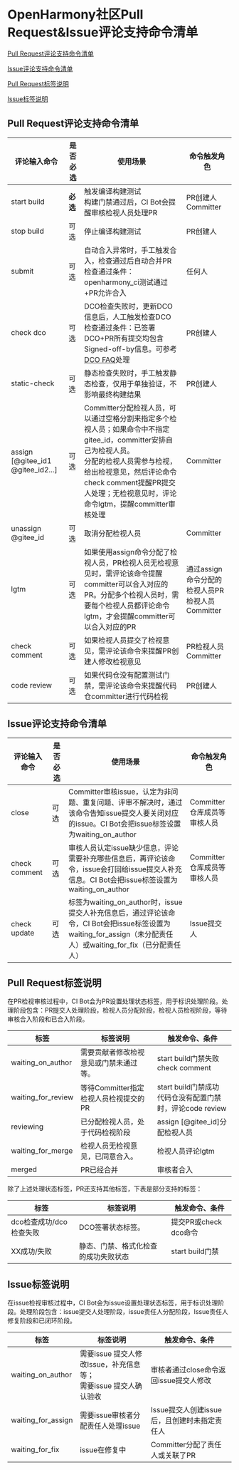 # OpenHarmony社区Pull Request&Issue评论支持命令清单

[Pull Request评论支持命令清单](#pull-request评论支持命令清单)

[Issue评论支持命令清单](#issue评论支持命令清单)

[Pull Request标签说明](#pull-request标签说明)

[Issue标签说明](#issue标签说明)

## Pull Request评论支持命令清单

| 评论输入命令                            | 是否必选   | 使用场景                                                                                                                                                         | 命令触发角色                               |
| --------------------------------- | ------ | ------------------------------------------------------------------------------------------------------------------------------------------------------------ | ------------------------------------ |
| start build                       | **必选** | 触发编译构建测试<br>构建门禁通过后，CI Bot会提醒审核检视人员处理PR                                                                                                                      | PR创建人<br>Committer                   |
| stop build                        | 可选     | 停止编译构建测试                                                                                                                                                     | PR创建人                                |
| submit                            | 可选     | 自动合入异常时，手工触发合入，检查通过后自动合并PR<br>检查通过条件：openharmony_ci测试通过+PR允许合入                                                                                               | 任何人                                  |
| check dco                         | 可选     | DCO检查失败时，更新DCO信息后，人工触发检查DCO<br>检查通过条件：已签署DCO+PR所有提交均包含Signed-off-by信息。可参考[DCO FAQ](https://gitee.com/openharmony/docs/blob/master/zh-cn/contribute/FAQ.md)处理 | PR创建人                                |
| static-check                      | 可选     | 静态检查失败时，手工触发静态检查，仅用于单独验证，不影响最终构建结果                                                                                                                           | PR创建人                                |
| assign [@gitee_id1 @gitee_id2...] | 可选     | Committer分配检视人员，可以通过空格分割来指定多个检视人员；如果命令中不指定gitee_id，committer安排自己为检视人员。<br>分配的检视人员需参与检视，给出检视意见，然后评论命令check comment提醒PR提交人处理；无检视意见时，评论命令lgtm，提醒committer审核处理   | Committer                            |
| unassign @gitee_id                | 可选     | 取消分配检视人员                                                                                                                                                     | Committer                            |
| lgtm                              | 可选     | 如果使用assign命令分配了检视人员，PR检视人员无检视意见时，需评论该命令提醒committer可以合入对应的PR。分配多个检视人员时，需要每个检视人员都评论命令lgtm，才会提醒committer可以合入对应的PR                                               | 通过assign命令分配的检视人员PR检视人员<br>Committer |
| check comment                     | 可选     | 如果检视人员提交了检视意见，需评论该命令来提醒PR创建人修改检视意见                                                                                                                           | PR检视人员<br>Committer                  |
| code review                       | 可选     | 如果代码仓没有配置测试门禁，需评论该命令来提醒代码仓committer进行代码检视                                                                                                                    | PR创建人                                |

## Issue评论支持命令清单

| 评论输入命令        | 是否必选 | 使用场景                                                                                                             | 命令触发角色                 |
| ------------- | ---- | ---------------------------------------------------------------------------------------------------------------- | ---------------------- |
| close         | 可选   | Committer审核issue，认定为非问题、重复问题、评审不解决时，通过该命令告知issue提交人要关闭对应的issue。CI Bot会把issue标签设置为waiting_on_author               | Committer<br>仓库成员等审核人员 |
| check comment | 可选   | 审核人员认定issue缺少信息，评论需要补充哪些信息后，再评论该命令，issue会打回给issue提交人补充信息。CI Bot会把issue标签设置为waiting_on_author                     | Committer<br>仓库成员等审核人员 |
| check update  | 可选   | 标签为waiting_on_author时，issue提交人补充信息后，通过评论该命令，CI Bot会把issue标签设置为waiting_for_assign（未分配责任人）或waiting_for_fix（已分配责任人） | Issue提交人               |

## Pull Request标签说明

在PR检视审核过程中，CI Bot会为PR设置处理状态标签，用于标识处理阶段。处理阶段包含：PR提交人处理阶段，检视人员分配阶段，检视人员检视阶段，等待审核合入阶段和已合入阶段。

| 标签                 | 标签说明                     | 触发命令、条件                                     |
| ------------------ | ------------------------ | ------------------------------------------- |
| waiting_on_author  | 需要贡献者修改检视意见或门禁未通过等。      | start build门禁失败<br>check comment            |
| waiting_for_review | 等待Committer指定检视人员检视提交的PR | start build门禁成功<br>代码仓没有配置门禁时，评论code review |
| reviewing          | 已分配检视人员，处于代码检视阶段         | assign [@gitee_id]分配检视人员                    |
| waiting_for_merge  | 检视人员无检视意见，已同意合入。         | 检视人员评论lgtm                                  |
| merged             | PR已经合并                   | 审核者合入                                       |

除了上述处理状态标签，PR还支持其他标签，下表是部分支持的标签：

| 标签              | 标签说明               | 触发命令、条件          |
| --------------- | ------------------ | ---------------- |
| dco检查成功/dco检查失败 | DCO签署状态标签。         | 提交PR或check dco命令 |
| XX成功/失败         | 静态、门禁、格式化检查的成功失败状态 | start build门禁    |

## Issue标签说明

在issue检视审核过程中，CI Bot会为issue设置处理状态标签，用于标识处理阶段。处理阶段包含：issue提交人处理阶段，issue责任人分配阶段，Issue责任人修复阶段和已闭环阶段。

| 标签                 | 标签说明                                         | 触发命令、条件                     |
| ------------------ | -------------------------------------------- | --------------------------- |
| waiting_on_author  | 需要issue 提交人修改Issue，补充信息等；<br>需要issue 提交人确认验收 | 审核者通过close命令返回issue提交人修改    |
| waiting_for_assign | 需要issue审核者分配责任人处理issue                       | Issue提交人创建issue后，且创建时未指定责任人 |
| waiting_for_fix    | issue在修复中                                    | Committer分配了责任人或关联了PR       |
